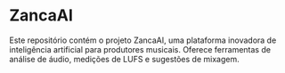 # ZancaAI
Este repositório contém o projeto ZancaAI, uma plataforma inovadora de inteligência artificial para produtores musicais. Oferece ferramentas de análise de áudio, medições de LUFS e sugestões de mixagem. 
